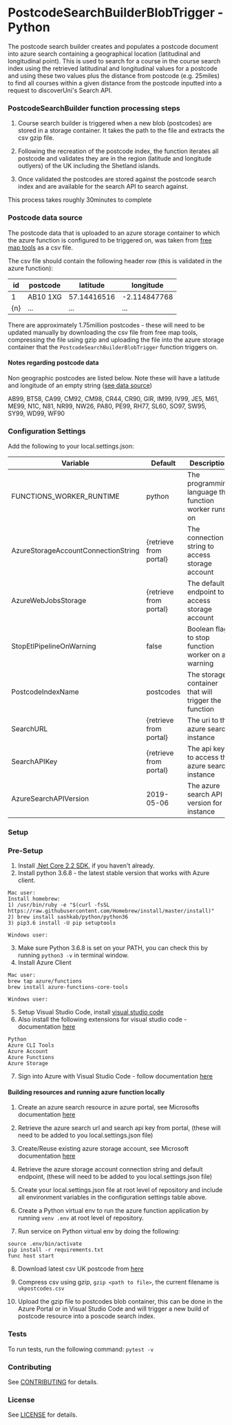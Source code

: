PostcodeSearchBuilderBlobTrigger - Python
=========================================
The postcode search builder creates and populates a postcode document into azure search containing a geographical location (latitudinal and longitudinal point). This is used to search for a course in the course search index using the retrieved latitudinal and longitudinal values for a postcode and using these two values plus the distance from postcode (e.g. 25miles) to find all courses within a given distance from the postcode inputted into a request to discoverUni's Search API.

### PostcodeSearchBuilder function processing steps

1. Course search builder is triggered when a new blob (postcodes) are stored in a storage container. It takes the path to the file and extracts the csv gzip file.

2. Following the recreation of the postcode index, the function iterates all postcode and validates they are in the region (latitude and longitude outlyers) of the UK including the Shetland islands.

3. Once validated the postcodes are stored against the postcode search index and are available for the search API to search against.

This process takes roughly 30minutes to complete

### Postcode data source

The postcode data that is uploaded to an azure storage container to which the azure function is configured to be triggered on, was taken from [free map tools](https://www.freemaptools.com/download-uk-postcode-lat-lng.htm) as a csv file.

The csv file should contain the following header row (this is validated in the azure function):

| id  | postcode | latitude    | longitude    |
| --- | -------- | ----------- | ------------ |
| 1   | AB10 1XG | 57.14416516 | -2.114847768 |
| {n} | ...      | ...         | ...          |

There are approximately 1.75million postcodes - these will need to be updated manually by downloading the csv file from free map tools, compressing the file using gzip and uploading the file into the azure storage container that the `PostcodeSearchBuilderBlobTrigger` function triggers on.

#### Notes regarding postcode data

Non geographic postcodes are listed below. Note these will have a latitude and longitude of an empty string ([see data source](https://www.freemaptools.com/download-uk-postcode-lat-lng.htm))

AB99, BT58, CA99, CM92, CM98, CR44, CR90, GIR, IM99, IV99, JE5, M61, ME99, N1C, N81, NR99, NW26, PA80, PE99, RH77, SL60, SO97, SW95, SY99, WD99, WF90

### Configuration Settings

Add the following to your local.settings.json:

| Variable                            | Default                | Description                                              |
| ----------------------------------- | ---------------------- | -------------------------------------------------------- |
| FUNCTIONS_WORKER_RUNTIME            | python                 | The programming language the function worker runs on     |
| AzureStorageAccountConnectionString | {retrieve from portal} | The connection string to access storage account          |
| AzureWebJobsStorage                 | {retrieve from portal} | The default endpoint to access storage account           |
| StopEtlPipelineOnWarning            | false                  | Boolean flag to stop function worker on a warning        |
| PostcodeIndexName                   | postcodes              | The storage container that will trigger the function     |
| SearchURL                           | {retrieve from portal} | The uri to the azure search instance                     |
| SearchAPIKey                        | {retrieve from portal} | The api key to access the azure search instance          |
| AzureSearchAPIVersion               | 2019-05-06             | The azure search API version for instance                |

### Setup

### Pre-Setup

1) Install [.Net Core 2.2 SDK](https://dotnet.microsoft.com/download), if you haven't already.
2) Install python 3.6.8 - the latest stable version that works with Azure client.
```
Mac user:
Install homebrew:
1) /usr/bin/ruby -e "$(curl -fsSL https://raw.githubusercontent.com/Homebrew/install/master/install)"
2) brew install sashkab/python/python36
3) pip3.6 install -U pip setuptools

Windows user:
```
3) Make sure Python 3.6.8 is set on your PATH, you can check this by running `python3 -v` in terminal window.
4) Install Azure Client
```
Mac user:
brew tap azure/functions
brew install azure-functions-core-tools

Windows user:
```
5) Setup Visual Studio Code, install [visual studio code](https://code.visualstudio.com/)
6) Also install the following extensions for visual studio code - documentation [here](https://code.visualstudio.com/docs/editor/extension-gallery)

```
Python
Azure CLI Tools
Azure Account
Azure Functions
Azure Storage
```

7) Sign into Azure with Visual Studio Code - follow documentation [here](https://docs.microsoft.com/en-us/azure/azure-functions/tutorial-vs-code-serverless-python#_sign-in-to-azure)

#### Building resources and running azure function locally

1) Create an azure search resource in azure portal, see Microsofts documentation [here](https://docs.microsoft.com/en-us/azure/search/search-create-service-portal)

2) Retrieve the azure search url and search api key from portal, (these will need to be added to you local.settings.json file)

3) Create/Reuse existing azure storage account, see Microsoft documentation [here](https://docs.microsoft.com/en-us/azure/storage/common/storage-quickstart-create-account?tabs=azure-portal)

4) Retrieve the azure storage account connection string and default endpoint, (these will need to be added to you local.settings.json file)

5) Create your local.settings.json file at root level of repository and include all environment variables in the configuration settings table above.

6) Create a Python virtual env to run the azure function application by running `venv .env` at root level of repository.

7) Run service on Python virtual env by doing the following:
```
source .env/bin/activate
pip install -r requirements.txt
func host start
```

8) Download latest csv UK postcode from [here](https://www.freemaptools.com/download-uk-postcode-lat-lng.htm)

9) Compress csv using gzip, `gzip <path to file>`, the current filename is `ukpostcodes.csv`

10) Upload the gzip file to postcodes blob container, this can be done in the Azure Portal or in Visual Studio Code and will trigger a new build of postcode resource into a poscode search index.

### Tests

To run tests, run the following command: `pytest -v`

### Contributing

See [CONTRIBUTING](CONTRIBUTING.md) for details.

### License

See [LICENSE](LICENSE.md) for details.